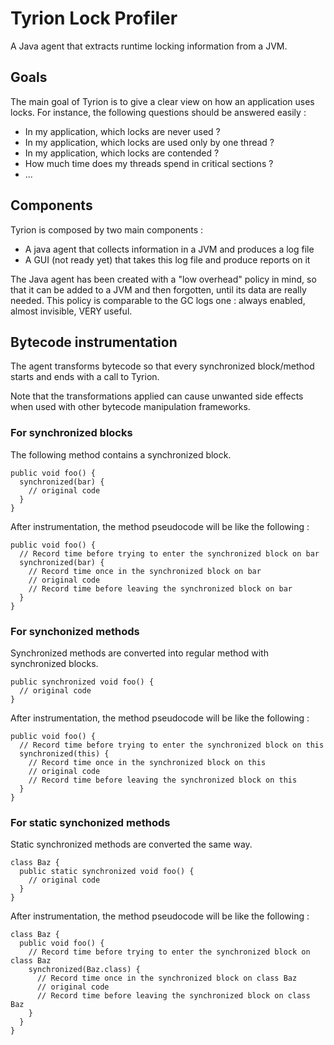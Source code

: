 # Tyrion Lock Profiler

A Java agent that extracts runtime locking information from a JVM.

## Goals

The main goal of Tyrion is to give a clear view on how an application uses locks.  For instance, the following questions should be answered easily :

* In my application, which locks are never used ?
* In my application, which locks are used only by one thread ?
* In my application, which locks are contended ?
* How much time does my threads spend in critical sections ?
* ...

## Components

Tyrion is composed by two main components :

* A java agent that collects information in a JVM and produces a log file
* A GUI (not ready yet) that takes this log file and produce reports on it

The Java agent has been created with a "low overhead" policy in mind, so that it can be added to a JVM and then forgotten, until its data are really needed.  This policy is comparable to the GC logs one : always enabled, almost invisible, VERY useful.

## Bytecode instrumentation

The agent transforms bytecode so that every synchronized block/method starts and ends with a call to Tyrion.

Note that the transformations applied can cause unwanted side effects when used with other bytecode manipulation frameworks.

### For synchronized blocks
The following method contains a synchronized block.

    public void foo() {
      synchronized(bar) {
        // original code
      }
    }

After instrumentation, the method pseudocode will be like the following :

    public void foo() {
      // Record time before trying to enter the synchronized block on bar
      synchronized(bar) {
        // Record time once in the synchronized block on bar
        // original code
        // Record time before leaving the synchronized block on bar
      }
    }

### For synchonized methods
Synchronized methods are converted into regular method with synchronized blocks.

    public synchronized void foo() {
      // original code
    }

After instrumentation, the method pseudocode will be like the following :

    public void foo() {
      // Record time before trying to enter the synchronized block on this
      synchronized(this) {
        // Record time once in the synchronized block on this
        // original code
        // Record time before leaving the synchronized block on this
      }
    }

### For static synchonized methods
Static synchronized methods are converted the same way.

    class Baz {
      public static synchronized void foo() {
        // original code
      }
    }

After instrumentation, the method pseudocode will be like the following :

    class Baz {
      public void foo() {
        // Record time before trying to enter the synchronized block on class Baz
        synchronized(Baz.class) {
          // Record time once in the synchronized block on class Baz
          // original code
          // Record time before leaving the synchronized block on class Baz
        }
      }
    }





